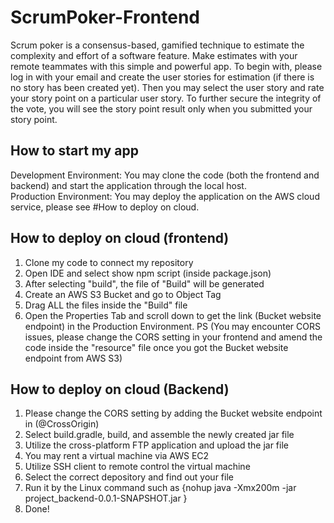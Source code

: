 # ScrumPoker-Frontend
Scrum poker is a consensus-based, gamified technique to estimate the complexity and effort of a software feature. Make estimates with your remote teammates with this simple and powerful app. To begin with, please log in with your email and create the user stories for estimation (if there is no story has been created yet). Then you may select the user story and rate your story point on a particular user story. To further secure the integrity of the vote, you will see the story point result only when you 
submitted your story point. 

## How to start my app
Development Environment: You may clone the code (both the frontend and backend) and start the application through the local host.  
Production Environment: You may deploy the application on the AWS cloud service, please see #How to deploy on cloud.

## How to deploy on cloud (frontend)
1. Clone my code to connect my repository
2. Open IDE and select show npm script (inside package.json)
3. After selecting "build", the file of "Build" will be generated 
4. Create an AWS S3 Bucket and go to Object Tag
5. Drag ALL the files inside the "Build" file
6. Open the Properties Tab and scroll down to get the link (Bucket website endpoint) in the Production Environment.
PS (You may encounter CORS issues, please change the CORS setting in your frontend and amend the code inside the "resource" file once you got the Bucket website endpoint from AWS S3)

## How to deploy on cloud (Backend)
1. Please change the CORS setting by adding the Bucket website endpoint in (@CrossOrigin)
2. Select build.gradle, build, and assemble the newly created jar file
3. Utilize the cross-platform FTP application and upload the jar file
4. You may rent a virtual machine via AWS EC2
5. Utilize SSH client to remote control the virtual machine
6. Select the correct depository and find out your file 
7. Run it by the Linux command such as {nohup java -Xmx200m -jar project_backend-0.0.1-SNAPSHOT.jar }
8. Done!
